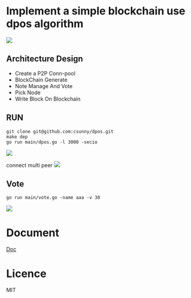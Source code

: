 # Implement a simple blockchain use dpos algorithm
 <a href="https://travis-ci.org/csunny/dpos"><img src="https://travis-ci.org/csunny/dpos.svg?branch=master" /></a>

## Architecture Design
- Create a P2P Conn-pool
- BlockChain Generate
- Note Manage And Vote
- Pick Node
- Write Block On Blockchain


## RUN 
```
git clone git@github.com:csunny/dpos.git
make dep
go run main/dpos.go -l 3000 -secio
```
![](https://github.com/csunny/dpos/blob/master/imgs/dpos_host.png)

connect multi peer 
![](https://github.com/csunny/dpos/blob/master/imgs/dpos_8.png)

## Vote
```
go run main/vote.go -name aaa -v 30
```
![](https://github.com/csunny/dpos/blob/master/imgs/vote.png)

# Document
[Doc](https://xiaozhuanlan.com/topic/3245810967)

# Licence 
MIT
